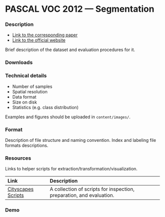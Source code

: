 # PASCAL VOC 2012 — Segmentation

### Description

* [Link to the corresponding paper](https://arxiv.org/abs/0000.00000)
* [Link to the official website](https://)

Brief description of the dataset and evaluation procedures for it.

### Downloads

### Technical details

* Number of samples
* Spatial resolution
* Data format
* Size on disk
* Statistics (e.g. class distribution)

Examples and figures should be uploaded in `content/images/`.

### Format

Description of file structure and naming convention.
Index and labeling file formats descriptions.

### Resources

Links to helper scripts for extraction/transformation/visualization.

| Link | Description |
|:-----|:------------|
| [Cityscapes Scripts](https://github.com/mcordts/cityscapesScripts) | A collection of scripts for inspection, preparation, and evaluation. |

### Demo
